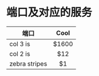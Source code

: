 # 端口及对应的服务

| 端口         | Cool  |
| ------------- |:-----:|
| col 3 is      |  $1600 |
| col 2 is      |   $12 |
| zebra stripes |     $1 |

